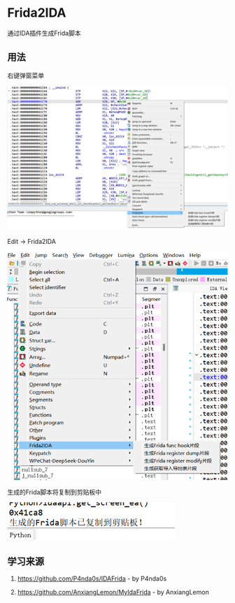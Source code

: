 # Frida2IDA

通过IDA插件生成Frida脚本

## 用法

右键弹窗菜单

![img1](https://github.com/0xy9en001/Frida2IDA/blob/8b5dc70e5f65012704fd3249a6e1b42b78841a32/img/91dd9e02-a03f-4635-aec5-9a89416763ad.png)

Edit -> Frida2IDA

![img2](https://github.com/0xy9en001/Frida2IDA/blob/2748a8c5eea9fd733cd8ee58427bc42367f0f5f0/img/fa0398bd-94f0-4844-aca6-3ff3f8306b97.png)

生成的Frida脚本将复制到剪贴板中

![img3](https://github.com/0xy9en001/Frida2IDA/blob/ea6756e0f078efc7c4db1269db99779d1d250d4c/img/5c6b2687-4df1-4b64-9a46-a0de707fb91b.png)

## 学习来源

1. https://github.com/P4nda0s/IDAFrida - by P4nda0s

2. https://github.com/AnxiangLemon/MyIdaFrida - by AnxiangLemon
